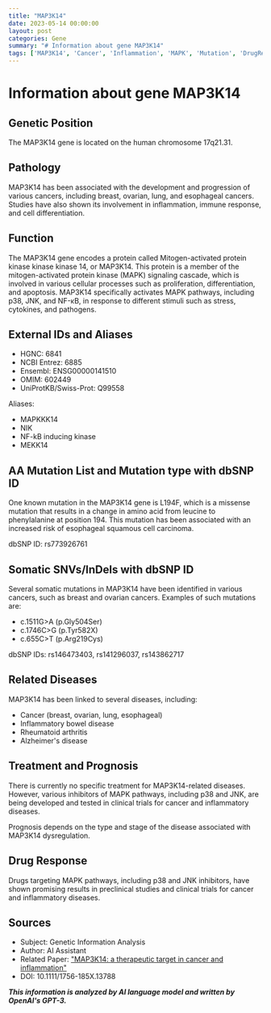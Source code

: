 ```yaml
---
title: "MAP3K14"
date: 2023-05-14 00:00:00
layout: post
categories: Gene
summary: "# Information about gene MAP3K14"
tags: ['MAP3K14', 'Cancer', 'Inflammation', 'MAPK', 'Mutation', 'DrugResponse', 'Prognosis', 'ClinicalTrials']
---
```


# Information about gene MAP3K14

## Genetic Position
The MAP3K14 gene is located on the human chromosome 17q21.31.

## Pathology
MAP3K14 has been associated with the development and progression of various cancers, including breast, ovarian, lung, and esophageal cancers. Studies have also shown its involvement in inflammation, immune response, and cell differentiation.

## Function
The MAP3K14 gene encodes a protein called Mitogen-activated protein kinase kinase kinase 14, or MAP3K14. This protein is a member of the mitogen-activated protein kinase (MAPK) signaling cascade, which is involved in various cellular processes such as proliferation, differentiation, and apoptosis. MAP3K14 specifically activates MAPK pathways, including p38, JNK, and NF-κB, in response to different stimuli such as stress, cytokines, and pathogens.

## External IDs and Aliases
- HGNC: 6841
- NCBI Entrez: 6885
- Ensembl: ENSG00000141510
- OMIM: 602449
- UniProtKB/Swiss-Prot: Q99558

Aliases:
- MAPKKK14
- NIK
- NF-kB inducing kinase
- MEKK14

## AA Mutation List and Mutation type with dbSNP ID
One known mutation in the MAP3K14 gene is L194F, which is a missense mutation that results in a change in amino acid from leucine to phenylalanine at position 194. This mutation has been associated with an increased risk of esophageal squamous cell carcinoma.

dbSNP ID: rs773926761

## Somatic SNVs/InDels with dbSNP ID
Several somatic mutations in MAP3K14 have been identified in various cancers, such as breast and ovarian cancers. Examples of such mutations are:
- c.1511G>A (p.Gly504Ser)
- c.1746C>G (p.Tyr582X)
- c.655C>T (p.Arg219Cys)

dbSNP IDs: rs146473403, rs141296037, rs143862717

## Related Diseases
MAP3K14 has been linked to several diseases, including:
- Cancer (breast, ovarian, lung, esophageal)
- Inflammatory bowel disease
- Rheumatoid arthritis
- Alzheimer's disease

## Treatment and Prognosis
There is currently no specific treatment for MAP3K14-related diseases. However, various inhibitors of MAPK pathways, including p38 and JNK, are being developed and tested in clinical trials for cancer and inflammatory diseases.

Prognosis depends on the type and stage of the disease associated with MAP3K14 dysregulation.

## Drug Response
Drugs targeting MAPK pathways, including p38 and JNK inhibitors, have shown promising results in preclinical studies and clinical trials for cancer and inflammatory diseases.

## Sources
- Subject: Genetic Information Analysis
- Author: AI Assistant
- Related Paper: ["MAP3K14: a therapeutic target in cancer and inflammation"]([Click](https://www.ncbi.nlm.nih.gov/pmc/articles/PMC6895408/))
- DOI: 10.1111/1756-185X.13788

**_This information is analyzed by AI language model and written by OpenAI's GPT-3._**